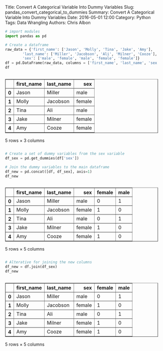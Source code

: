 Title: Convert A Categorical Variable Into Dummy Variables
Slug: pandas_convert_categorical_to_dummies
Summary: Convert A Categorical Variable Into Dummy Variables
Date: 2016-05-01 12:00
Category: Python
Tags: Data Wrangling
Authors: Chris Albon




```python
# import modules
import pandas as pd
```


```python
# Create a dataframe
raw_data = {'first_name': ['Jason', 'Molly', 'Tina', 'Jake', 'Amy'], 
        'last_name': ['Miller', 'Jacobson', 'Ali', 'Milner', 'Cooze'], 
        'sex': ['male', 'female', 'male', 'female', 'female']}
df = pd.DataFrame(raw_data, columns = ['first_name', 'last_name', 'sex'])
df
```




<div style="max-height:1000px;max-width:1500px;overflow:auto;">
<table border="1" class="dataframe">
  <thead>
    <tr style="text-align: right;">
      <th></th>
      <th>first_name</th>
      <th>last_name</th>
      <th>sex</th>
    </tr>
  </thead>
  <tbody>
    <tr>
      <th>0</th>
      <td> Jason</td>
      <td>   Miller</td>
      <td>   male</td>
    </tr>
    <tr>
      <th>1</th>
      <td> Molly</td>
      <td> Jacobson</td>
      <td> female</td>
    </tr>
    <tr>
      <th>2</th>
      <td>  Tina</td>
      <td>      Ali</td>
      <td>   male</td>
    </tr>
    <tr>
      <th>3</th>
      <td>  Jake</td>
      <td>   Milner</td>
      <td> female</td>
    </tr>
    <tr>
      <th>4</th>
      <td>   Amy</td>
      <td>    Cooze</td>
      <td> female</td>
    </tr>
  </tbody>
</table>
<p>5 rows × 3 columns</p>
</div>




```python
# Create a set of dummy variables from the sex variable
df_sex = pd.get_dummies(df['sex'])
```


```python
# Join the dummy variables to the main dataframe
df_new = pd.concat([df, df_sex], axis=1)
df_new
```




<div style="max-height:1000px;max-width:1500px;overflow:auto;">
<table border="1" class="dataframe">
  <thead>
    <tr style="text-align: right;">
      <th></th>
      <th>first_name</th>
      <th>last_name</th>
      <th>sex</th>
      <th>female</th>
      <th>male</th>
    </tr>
  </thead>
  <tbody>
    <tr>
      <th>0</th>
      <td> Jason</td>
      <td>   Miller</td>
      <td>   male</td>
      <td> 0</td>
      <td> 1</td>
    </tr>
    <tr>
      <th>1</th>
      <td> Molly</td>
      <td> Jacobson</td>
      <td> female</td>
      <td> 1</td>
      <td> 0</td>
    </tr>
    <tr>
      <th>2</th>
      <td>  Tina</td>
      <td>      Ali</td>
      <td>   male</td>
      <td> 0</td>
      <td> 1</td>
    </tr>
    <tr>
      <th>3</th>
      <td>  Jake</td>
      <td>   Milner</td>
      <td> female</td>
      <td> 1</td>
      <td> 0</td>
    </tr>
    <tr>
      <th>4</th>
      <td>   Amy</td>
      <td>    Cooze</td>
      <td> female</td>
      <td> 1</td>
      <td> 0</td>
    </tr>
  </tbody>
</table>
<p>5 rows × 5 columns</p>
</div>




```python
# Alterative for joining the new columns
df_new = df.join(df_sex)
df_new
```




<div style="max-height:1000px;max-width:1500px;overflow:auto;">
<table border="1" class="dataframe">
  <thead>
    <tr style="text-align: right;">
      <th></th>
      <th>first_name</th>
      <th>last_name</th>
      <th>sex</th>
      <th>female</th>
      <th>male</th>
    </tr>
  </thead>
  <tbody>
    <tr>
      <th>0</th>
      <td> Jason</td>
      <td>   Miller</td>
      <td>   male</td>
      <td> 0</td>
      <td> 1</td>
    </tr>
    <tr>
      <th>1</th>
      <td> Molly</td>
      <td> Jacobson</td>
      <td> female</td>
      <td> 1</td>
      <td> 0</td>
    </tr>
    <tr>
      <th>2</th>
      <td>  Tina</td>
      <td>      Ali</td>
      <td>   male</td>
      <td> 0</td>
      <td> 1</td>
    </tr>
    <tr>
      <th>3</th>
      <td>  Jake</td>
      <td>   Milner</td>
      <td> female</td>
      <td> 1</td>
      <td> 0</td>
    </tr>
    <tr>
      <th>4</th>
      <td>   Amy</td>
      <td>    Cooze</td>
      <td> female</td>
      <td> 1</td>
      <td> 0</td>
    </tr>
  </tbody>
</table>
<p>5 rows × 5 columns</p>
</div>


